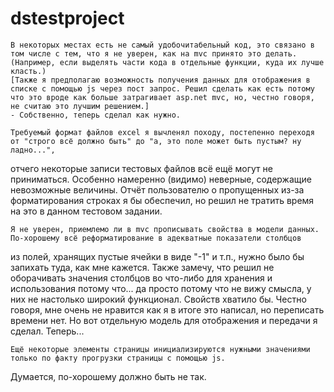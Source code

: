 # dstestproject
	В некоторых местах есть не самый удобочитабельный код, это связано в том числе с тем, что я не уверен, как на mvc принято это делать. (Например, если выделять части кода в отдельные функции, куда их лучше класть.)
	[Также я предполагаю возможность получения данных для отображения в списке с помощью js через пост запрос. Решил сделать как есть потому что это вроде как больше затрагивает asp.net mvc, но, честно говоря, не считаю это лучшим решением.]
	- Собственно, теперь сделал как нужно.
 	
	Требуемый формат файлов excel я вычленял походу, постепенно переходя от "строго всё должно быть" до "а, это поле может быть пустым? ну ладно...", 
отчего некоторые записи тестовых файлов всё ещё могут не приниматься. Особенно намеренно (видимо) неверные, содержащие невозможные величины.
	Отчёт пользователю о пропущенных из-за форматирования строках я бы обеспечил, но решил не тратить время на это в данном тестовом задании.
     
	Я не уверен, приемлемо ли в mvc прописывать свойства в модели данных. По-хорошему всё реформатирование в адекватные показатели столбцов
из полей, хранящих пустые ячейки в виде "-1" и т.п., нужно было бы запихать туда, как мне кажется.
	Также замечу, что решил не оборачивать значения столбцов во что-либо для хранения и использования потому что... да просто потому что не вижу смысла,
у них не настолько широкий функционал. Свойств хватило бы. Честно говоря, мне очень не нравится как я в итоге это написал, но переписать времени нет.
	Но вот отдельную модель для отображения и передачи я сделал. Теперь... 
    
	Ещё некоторые элементы страницы инициализируются нужными значениями только по факту прогрузки страницы с помощью js.
Думается, по-хорошему должно быть не так. 

	
